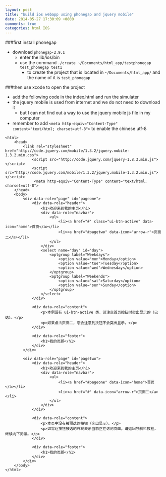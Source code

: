 ```yaml
---
layout: post
title: "build ios webapp using phonegap and jquery mobile"
date: 2014-05-27 17:30:09 +0800
comments: true
categories: html IOS
---
```


###first install phonegap
- download `phonegap-2.9.1`
	- enter the lib/ios/bin
	- use the command `./create ~/Documents/html_app/testphonegap test_phonegap test1`
		- to create the project that is located in `~/Documents/html_app/` and the name of it is `test_phonegap`
<!--more-->
###then use xcode to open the project
- add the following code in the index.html and run the simulater
- the jquery mobile is used from internet and we do not need to download it
	- but I can not find out a way to use the jquery mobile js file in my computer
- remember to add `<meta http-equiv="Content-Type" content="text/html; charset=utf-8">` to enable the chinese utf-8

```
<html>
    <head>
        <link rel="stylesheet" href="http://code.jquery.com/mobile/1.3.2/jquery.mobile-1.3.2.min.css">
            <script src="http://code.jquery.com/jquery-1.8.3.min.js"></script>
            <script src="http://code.jquery.com/mobile/1.3.2/jquery.mobile-1.3.2.min.js"></script>
             <meta http-equiv="Content-Type" content="text/html; charset=utf-8">
    </head>
    <body>
        <div data-role="page" id="pageone">
            <div data-role="header">
                <h1>欢迎来到我的主页</h1>
                <div data-role="navbar">
                    <ul>
                        <li><a href="#" class="ui-btn-active" data-icon="home">首页</a></li>
                        <li><a href="#pagetwo" data-icon="arrow-r">页面二</a></li>
                    </ul>
                </div>
                <select name="day" id="day">
                    <optgroup label="Weekdays">
                        <option value="mon">Monday</option>
                        <option value="tue">Tuesday</option>
                        <option value="wed">Wednesday</option>
                    </optgroup>
                    <optgroup label="Weekends">
                        <option value="sat">Saturday</option>
                        <option value="sun">Sunday</option>
                    </optgroup>
                </select>
            </div>
            
            <div data-role="content">
                <p>本例设有 ui-btn-active 类，请注意首页按钮时突出显示的（已选）。</p>
                <p>如果点击页面二，您会注意到按钮不会突出显示。</p>
            </div>
            
            <div data-role="footer">
                <h1>我的页脚</h1>
            </div>
        </div>
        
        <div data-role="page" id="pagetwo">
            <div data-role="header">
                <h1>欢迎来到我的主页</h1>
                <div data-role="navbar">
                    <ul>
                        <li><a href="#pageone" data-icon="home">首页</a></li>
                        <li><a href="#" data-icon="arrow-r">页面二</a></li>
                    </ul>
                </div>
            </div>
            
            <div data-role="content">
                <p>本页中没有被预选的按钮（突出显示）。</p> 
                <p>如需让按钮被选的外观表示当前正在访问页面，请返回导航栏教程，继续向下阅读。</p>
            </div>
            
            <div data-role="footer">
                <h1>我的页脚</h1>
            </div>
        </div> 
    </body>
</html>

``` 
